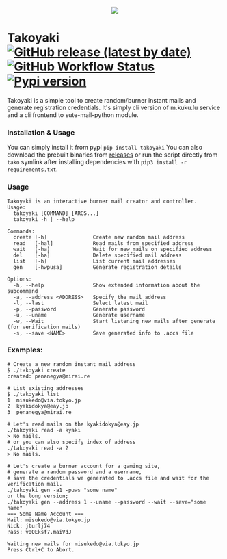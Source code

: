 <p align="center">
  <img src="https://u.teknik.io/00UzK.svg">
</p>

# Takoyaki [![GitHub release (latest by date)](https://img.shields.io/github/v/release/kebablord/takoyaki?style=flat-square)](https://github.com/kebablord/takoyaki/releases/latest)  [![GitHub Workflow Status](https://img.shields.io/github/workflow/status/kebablord/takoyaki/Check%20errors%20and%20lint?style=flat-square)](https://github.com/KebabLord/takoyaki/actions) [![Pypi version](https://img.shields.io/pypi/v/takoyaki?style=flat-square)](https://pypi.org/project/takoyaki/)
Takoyaki is a simple tool to create random/burner instant mails and generate registration credentials. It's simply cli version of m.kuku.lu service and a cli frontend to sute-mail-python module.

### Installation & Usage
You can simply install it from pypi
```pip install takoyaki```
You can also download the prebuilt binaries from [releases](https://github.com/KebabLord/takoyaki/releases) or run the script directly from `tako` symlink after installing dependencies with `pip3 install -r requirements.txt`.
### Usage
```λ ./takoyaki.py -h
Takoyaki is an interactive burner mail creator and controller.
Usage:
  takoyaki [COMMAND] [ARGS...]
  takoyaki -h | --help

Commands:
  create [-h]               Create new random mail address
  read   [-hal]             Read mails from specified address
  wait   [-ha]              Wait for new mails on specified address
  del    [-ha]              Delete specified mail address
  list   [-h]               List current mail addresses
  gen    [-hwpusa]          Generate registration details

Options:
  -h, --help                Show extended information about the subcommand
  -a, --address <ADDRESS>   Specify the mail address
  -l, --last                Select latest mail
  -p, --password            Generate password
  -u, --uname               Generate username
  -w, --Wait                Start listening new mails after generate (for verification mails)
  -s, --save <NAME>         Save generated info to .accs file
```
### Examples:
```
# Create a new random instant mail address
$ ./takoyaki create
created: penanegya@mirai.re

# List existing addresses
$ ./takoyaki list
1  misukedo@via.tokyo.jp
2  kyakidokya@eay.jp
3  penanegya@mirai.re

# Let's read mails on the kyakidokya@eay.jp
./takoyaki read -a kyaki
> No mails.
# or you can also specify index of address
./takoyaki read -a 2
> No mails.

# Let's create a burner account for a gaming site,
# generate a random password and a username,
# save the credentials we generated to .accs file and wait for the verification mail.
./takoyaki gen -a1 -puws "some name"
or the long version;
./takoyaki gen --address 1 --uname --password --wait --save="some name"
=== Some Name Account ===
Mail: misukedo@via.tokyo.jp
Nick: jturlj74 
Pass: v0OEksf7.maiVdJ 

Waiting new mails for misukedo@via.tokyo.jp
Press Ctrl+C to Abort.
```


